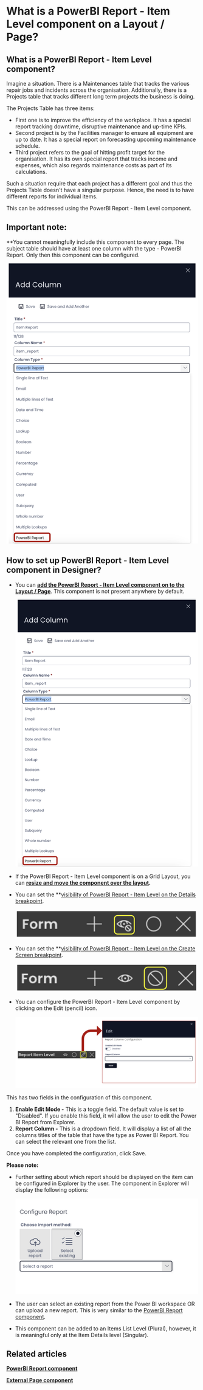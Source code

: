 # What is a PowerBI Report - Item Level component on a Layout / Page?

## **What is a PowerBI Report - Item Level component?**

Imagine a situation. There is a Maintenances table that tracks the various repair jobs and incidents across the organisation. Additionally, there is a Projects table that tracks different long term projects the business is doing.

The Projects Table has three items:

- First one is to improve the efficiency of the workplace. It has a special report tracking downtime, disruptive maintenance and up-time KPIs.
- Second project is by the Facilities manager to ensure all equipment are up to date. It has a special report on forecasting upcoming maintenance schedule.
- Third project refers to the goal of hitting profit target for the organisation. It has its own special report that tracks income and expenses, which also regards maintenance costs as part of its calculations.

Such a situation require that each project has a different goal and thus the Projects Table doesn't have a singular purpose. Hence, the need is to have different reports for individual items.

This can be addressed using the PowerBI Report - Item Level component.

## **Important note:**

**You cannot meaningfully include this component to every page. The subject table should have at least one column with the type - PowerBI Report. Only then this component can be configured.  
  
![PowerBI column](<PowerBI column.png>)

## **How to set up PowerBI Report - Item Level component in Designer?**

- You can **[add the PowerBI Report - Item Level component on to the Layout / Page](https://docs.rapidplatform.com/books/experiences/page/how-to-add-a-component-to-a-layout-page "How to add a component to a Layout / Page?")**. This component is not present anywhere by default. 
    
    ![Component list](<Component list.png>)

- If the PowerBI Report - Item Level component is on a Grid Layout, you can **[resize and move the component over the layout](https://docs.rapidplatform.com/books/experiences/page/how-to-arrange-a-component-on-grid-layout "How to arrange a component on Grid layout?").**

- You can set the **[visibility of PowerBI Report - Item Level on the Details breakpoint](https://docs.rapidplatform.com/books/experiences/page/how-to-set-a-component-to-be-visible-hidden-on-item-details-and-create-breakpoints "How to set a component to be visible / hidden on 'Item Details' and 'Create' breakpoints?").   
    
    ![Visiblity toggle](<../Visiblity toggle.png>)

- You can set the **[visibility of PowerBI Report - Item Level on the Create Screen breakpoint](https://docs.rapidplatform.com/books/experiences/page/how-to-set-a-component-to-be-visible-hidden-on-item-details-and-create-breakpoints "How to set a component to be visible / hidden on 'Item Details' and 'Create' breakpoints?").   
    
    ![Display toggle](<../Display toggle.png>)

- You can configure the PowerBI Report - Item Level component by clicking on the Edit (pencil) icon. 

    ![Configuration panel](<Configuration panel.png>)

This has two fields in the configuration of this component.

1. **Enable Edit Mode -** This is a toggle field. The default value is set to "Disabled". If you enable this field, it will allow the user to edit the Power BI Report from Explorer.
2. **Report Column -** This is a dropdown field. It will display a list of all the columns titles of the table that have the type as Power BI Report. You can select the relevant one from the list.

Once you have completed the configuration, click Save.

**Please note:**

- Further setting about which report should be displayed on the item can be configured in Explorer by the user. The component in Explorer will display the following options: 
    
    ![Configuring item level component in Explorer](<Configuring item level component in Explorer.png>)

- The user can select an existing report from the Power BI workspace OR can upload a new report. This is very similar to the [PowerBI Report component](https://docs.rapidplatform.com/books/experiences/page/what-is-a-powerbi-report-component-on-a-layout-page "What is a PowerBi Report component on a Layout / Page?").

- This component can be added to an Items List Level (Plural), however, it is meaningful only at the Item Details level (Singular).

## **Related articles**

[**PowerBI Report component**](https://docs.rapidplatform.com/books/experiences/page/what-is-a-powerbi-report-component-on-a-layout-page "What is a PowerBi Report component on a Layout / Page?")

[**External Page component**](https://docs.rapidplatform.com/books/experiences/page/what-is-an-external-page-component-on-a-layout-page "What is an External Page component on a Layout / Page?")

